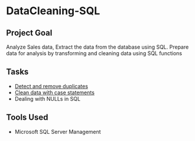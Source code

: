 # DataCleaning-SQL

## Project Goal
Analyze Sales data, Extract the data from the database using SQL. Prepare data for analysis by transforming and cleaning data using SQL functions

## Tasks
* [Detect and remove duplicates](https://github.com/Nwiradiradja/DataCleaning-SQL/tree/main/Detect_Remove_Duplicates)
* [Clean data with case statements](https://github.com/Nwiradiradja/DataCleaning-SQL/tree/main/Clean_Data_Case_Statement)
* Dealing with NULLs in SQL

## Tools Used
* Microsoft SQL Server Management
